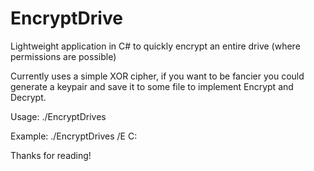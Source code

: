 # EncryptDrive
Lightweight application in C# to quickly encrypt an entire drive (where permissions are possible)

Currently uses a simple XOR cipher, if you want to be fancier you could generate a keypair and save it to some file to implement Encrypt and Decrypt.

Usage: ./EncryptDrives <flag> <drive>  
  
Example:  ./EncryptDrives /E C:

Thanks for reading!
